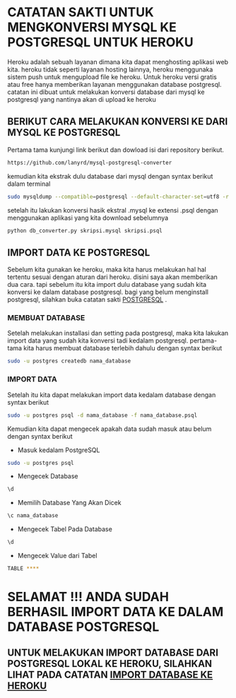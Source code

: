 # CATATAN SAKTI UNTUK MENGKONVERSI MYSQL KE POSTGRESQL UNTUK HEROKU

Heroku adalah sebuah layanan dimana kita dapat menghosting aplikasi web kita. heroku tidak seperti layanan hosting lainnya, heroku menggunaka sistem push untuk mengupload file ke heroku.
Untuk heroku versi gratis atau free hanya memberikan layanan menggunakan database postgresql.
catatan ini dibuat untuk melakukan konversi database dari mysql ke postgresql yang nantinya akan di upload ke heroku

## BERIKUT CARA MELAKUKAN KONVERSI KE DARI MYSQL KE POSTGRESQL
Pertama tama kunjungi link berikut dan dowload isi dari repository berikut.
```bash
https://github.com/lanyrd/mysql-postgresql-converter
```
kemudian kita ekstrak dulu database dari mysql dengan syntax berikut dalam terminal
```bash
sudo mysqldump --compatible=postgresql --default-character-set=utf8 -r nama_database.mysql -u root -p nama_database
```
setelah itu lakukan konversi hasik ekstral .mysql ke extensi .psql dengan menggunakan aplikasi yang kita download sebelumnya
```bash
python db_converter.py skripsi.mysql skripsi.psql
```

## IMPORT DATA KE POSTGRESQL
Sebelum kita gunakan ke heroku, maka kita harus melakukan hal hal tertentu sesuai dengan aturan dari heroku. disini saya akan memberikan dua cara.
tapi sebelum itu kita import dulu database yang sudah kita konversi ke dalam database postgresql.
bagi yang belum menginstall postgresql, silahkan buka catatan sakti [POSTGRESQL](
https://github.com/masariuman/catatan_sakti/blob/master/postgresql_ubuntu_18.04(current).md) .

### MEMBUAT DATABASE
Setelah melakukan installasi dan setting pada postgresql, maka kita lakukan import data yang sudah kita konversi tadi kedalam postgresql.
pertama-tama kita harus membuat database terlebih dahulu dengan syntax berikut
```bash
sudo -u postgres createdb nama_database
```

### IMPORT DATA
Setelah itu kita dapat melakukan import data kedalam database dengan syntax berikut
```bash
sudo -u postgres psql -d nama_database -f nama_database.psql
```
Kemudian kita dapat mengecek apakah data sudah masuk atau belum dengan syntax berikut
- Masuk kedalam PostgreSQL
```bash
sudo -u postgres psql
```
- Mengecek Database
```bash
\d
```
- Memilih Database Yang Akan Dicek
```bash
\c nama_database
```
- Mengecek Tabel Pada Database
```bash
\d
```
- Mengecek Value dari Tabel
```bash
TABLE ****
```

# SELAMAT !!! ANDA SUDAH BERHASIL IMPORT DATA KE DALAM DATABASE POSTGRESQL

## UNTUK MELAKUKAN IMPORT DATABASE DARI POSTGRESQL LOKAL KE HEROKU, SILAHKAN LIHAT PADA CATATAN [IMPORT DATABASE KE HEROKU]()
